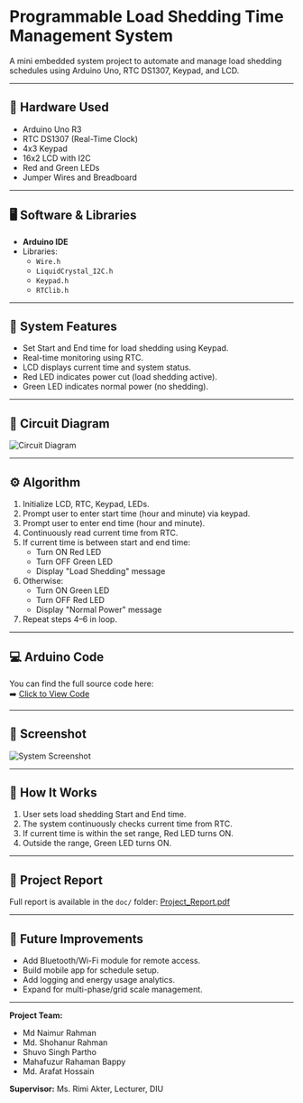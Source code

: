 # Programmable Load Shedding Time Management System

A mini embedded system project to automate and manage load shedding schedules using Arduino Uno, RTC DS1307, Keypad, and LCD.

---

## 🔧 Hardware Used

- Arduino Uno R3
- RTC DS1307 (Real-Time Clock)
- 4x3 Keypad
- 16x2 LCD with I2C
- Red and Green LEDs
- Jumper Wires and Breadboard

---

## 🖥️ Software & Libraries

- **Arduino IDE**
- Libraries:
  - `Wire.h`
  - `LiquidCrystal_I2C.h`
  - `Keypad.h`
  - `RTClib.h`

---

## 📌 System Features

- Set Start and End time for load shedding using Keypad.
- Real-time monitoring using RTC.
- LCD displays current time and system status.
- Red LED indicates power cut (load shedding active).
- Green LED indicates normal power (no shedding).

---

## 🔌 Circuit Diagram

![Circuit Diagram](imaesg/circuit.png)

---

## ⚙️ Algorithm

1. Initialize LCD, RTC, Keypad, LEDs.
2. Prompt user to enter start time (hour and minute) via keypad.
3. Prompt user to enter end time (hour and minute).
4. Continuously read current time from RTC.
5. If current time is between start and end time:
   - Turn ON Red LED
   - Turn OFF Green LED
   - Display "Load Shedding" message
6. Otherwise:
   - Turn ON Green LED
   - Turn OFF Red LED
   - Display "Normal Power" message
7. Repeat steps 4–6 in loop.

---
## 💻 Arduino Code

You can find the full source code here:  
➡️ [Click to View Code](Arduino_Code/load_shedding.ino)

---

## 📸 Screenshot

![System Screenshot](imaesg/screenshot.jpg)

---

## 🧪 How It Works

1. User sets load shedding Start and End time.
2. The system continuously checks current time from RTC.
3. If current time is within the set range, Red LED turns ON.
4. Outside the range, Green LED turns ON.

---

## 📄 Project Report

Full report is available in the `doc/` folder: [Project_Report.pdf](doc/Project_Report.pdf)

---

## 🚀 Future Improvements

- Add Bluetooth/Wi-Fi module for remote access.
- Build mobile app for schedule setup.
- Add logging and energy usage analytics.
- Expand for multi-phase/grid scale management.

---

**Project Team:**
- Md Naimur Rahman  
- Md. Shohanur Rahman  
- Shuvo Singh Partho  
- Mahafuzur Rahaman Bappy  
- Md. Arafat Hossain  

**Supervisor:** Ms. Rimi Akter, Lecturer, DIU
